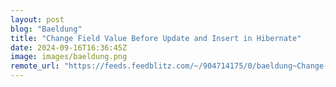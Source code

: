```yaml
---
layout: post
blog: "Baeldung"
title: "Change Field Value Before Update and Insert in Hibernate"
date: 2024-09-16T16:36:45Z
image: images/baeldung.png
remote_url: "https://feeds.feedblitz.com/~/904714175/0/baeldung~Change-Field-Value-Before-Update-and-Insert-in-Hibernate"
---
```

